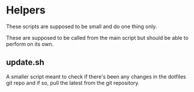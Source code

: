 # Helpers
These scripts are supposed to be small and do one thing only.

These are supposed to be called from the main script but should be able to perform on its own.

## update.sh
A smaller script meant to check if there's been any changes in the dotfiles git repo and if so, pull the latest from the git repository.
